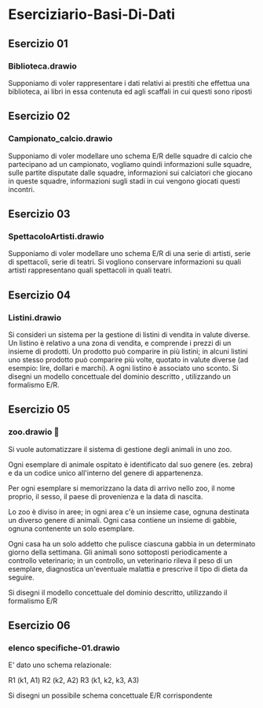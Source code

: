 # Eserciziario-Basi-Di-Dati

## Esercizio 01
### Biblioteca.drawio
Supponiamo di voler rappresentare i dati relativi ai prestiti che effettua una biblioteca,
ai libri in essa contenuta ed agli scaffali in cui questi sono riposti

## Esercizio 02
### Campionato_calcio.drawio
Supponiamo di voler modellare uno schema E/R delle squadre di calcio che partecipano 
ad un campionato, vogliamo quindi informazioni sulle squadre, sulle partite disputate dalle squadre, informazioni
sui calciatori che giocano in queste squadre, informazioni sugli stadi in cui vengono giocati questi incontri.

## Esercizio 03
### SpettacoloArtisti.drawio
Supponiamo di voler modellare uno schema E/R di una serie di artisti, serie di spettacoli, serie di teatri. Si vogliono conservare 
informazioni su quali artisti rappresentano quali spettacoli in quali teatri.

## Esercizio 04
### Listini.drawio
Si consideri un sistema per la gestione di listini di vendita in valute diverse. 
Un listino è relativo a una zona di vendita, e comprende i prezzi di un insieme di prodotti.
Un prodotto può comparire in più listini; in alcuni listini uno stesso
prodotto può comparire più volte, quotato in valute diverse (ad esempio: lire, dollari e marchi).
A ogni listino è associato uno sconto.
Si disegni un modello concettuale del dominio descritto , utilizzando un formalismo E/R.

## Esercizio 05
### zoo.drawio 🦊
Si vuole automatizzare il sistema  di gestione degli animali in uno zoo.

Ogni esemplare di animale ospitato è identificato
dal suo genere (es. zebra) e da un codice unico all'interno del genere di appartenenza. 

Per ogni esemplare si memorizzano la data di arrivo 
nello zoo, il nome proprio, il sesso, il paese di provenienza e la data di nascita. 

Lo zoo è diviso in aree; in ogni area c'è un insieme case, ognuna destinata un diverso genere di animali. Ogni casa contiene un insieme 
di gabbie, ognuna contenente un solo esemplare.

Ogni casa ha un solo addetto che pulisce ciascuna gabbia in un determinato giorno della settimana. Gli animali sono sottoposti 
periodicamente a controllo veterinario; in un controllo, un veterinario rileva il peso di un esemplare, diagnostica un'eventuale malattia
e prescrive il tipo di dieta da seguire.

Si disegni il modello concettuale del dominio descritto, utilizzando il formalismo E/R

## Esercizio 06
### elenco specifiche-01.drawio
E' dato uno schema relazionale:

R1 (k1, A1)
R2 (k2, A2)
R3 (k1, k2, k3, A3)

Si disegni un possibile schema concettuale E/R corrispondente

